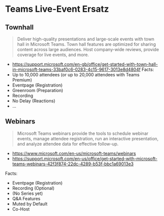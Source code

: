 
# Teams Live-Event Ersatz

## Townhall
> Deliver high-quality presentations and large-scale events with town hall in Microsoft Teams. Town hall features are optimized for sharing content across large audiences. Host company-wide reviews, provide coverage for live events, and more.
- https://support.microsoft.com/en-gb/office/get-started-with-town-hall-in-microsoft-teams-33baf0c6-0283-4c15-9617-3013e8d4804f
Facts:
- Up to 10,000 attendees (or up to 20,000 attendees with Teams Premium)
- Eventpage (Registration)
- Greenroom (Preparation)
- Recording
- No Delay (Reactions)
- ...

## Webinars
> Microsoft Teams webinars provide the tools to schedule webinar events, manage attendee registration, run an interactive presentation, and analyze attendee data for effective follow-up.

- https://www.microsoft.com/en-us/microsoft-teams/webinars
- https://support.microsoft.com/en-us/office/get-started-with-microsoft-teams-webinars-42f3f874-22dc-4289-b53f-bbc1a69013e3

Facts:
- Eventpage (Registration)
- Recording (Optional)
- (No Series yet)
- Q&A Features
- Muted by Default
- Co-Host
